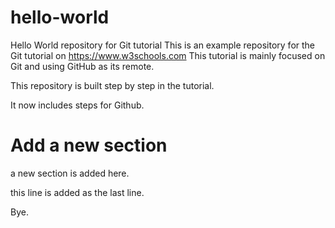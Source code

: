 # hello-world

Hello World repository for Git tutorial
This is an example repository for the Git tutorial on https://www.w3schools.com
This tutorial is mainly focused on Git and using GitHub as its remote.

This repository is built step by step in the tutorial. 

It now includes steps for Github.

# Add a new section
a new section is added here.

this line is added as the last line.

Bye.
